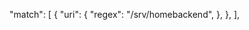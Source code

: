 "match": [
          {
            "uri": {
              "regex": "/srv/homebackend",
            },
          },
        ],
